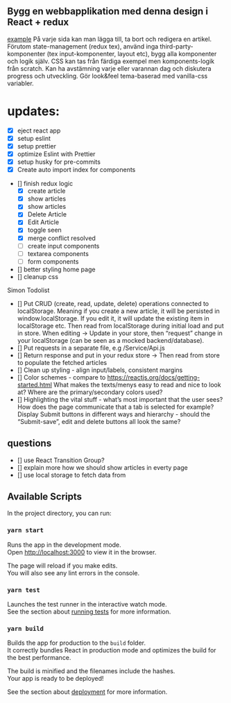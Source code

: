 ## Bygg en webbapplikation med denna design i React + redux

[example](https://reactjs.org/community/examples.html)
På varje sida kan man lägga till, ta bort och redigera en artikel.
Förutom state-management (redux tex), använd inga third-party-komponenter (tex input-komponenter, layout etc), bygg alla komponenter och logik själv. CSS kan tas från färdiga exempel men komponents-logik från scratch.
Kan ha avstämning varje eller varannan dag och diskutera progress och utveckling.
Gör look&feel tema-baserad med vanilla-css variabler.

# updates:

- [x] eject react app
- [x] setup eslint
- [x] setup prettier
- [x] optimize Eslint with Prettier
- [x] setup husky for pre-commits
- [x] Create auto import index for components
- [] finish redux logic
  - [x] create article
  - [x] show articles
  - [x] show articles
  - [x] Delete Article
  - [x] Edit Article
  - [x] toggle seen
  - [x] merge conflict resolved
  - [ ] create input components
  - [ ] textarea components
  - [ ] form components
- [] better styling home page
- [] cleanup css

Simon Todolist

- [] Put CRUD (create, read, update, delete) operations connected to localStorage. Meaning if you create a new article, it will be persisted in window.localStorage. If you edit it, it will update the existing item in localStorage etc. Then read from localStorage during initial load and put in store. When editing -> Update in your store, then “request” change in your localStorage (can be seen as a mocked backend/database).
- [] Put requests in a separate file, e.g /Service/Api.js
- [] Return response and put in your redux store -> Then read from store to populate the fetched articles
- [] Clean up styling - align input/labels, consistent margins
- [] Color schemes - compare to https://reactjs.org/docs/getting-started.html What makes the texts/menys easy to read and nice to look at? Where are the primary/secondary colors used?
- [] Highlighting the vital stuff - what’s most important that the user sees? How does the page communicate that a tab is selected for example? Display Submit buttons in different ways and hierarchy - should the “Submit-save”, edit and delete buttons all look the same?

## questions

- [] use React Transition Group?
- [] explain more how we should show articles in everty page
- [] use local storage to fetch data from

## Available Scripts

In the project directory, you can run:

### `yarn start`

Runs the app in the development mode.<br />
Open [http://localhost:3000](http://localhost:3000) to view it in the browser.

The page will reload if you make edits.<br />
You will also see any lint errors in the console.

### `yarn test`

Launches the test runner in the interactive watch mode.<br />
See the section about [running tests](https://facebook.github.io/create-react-app/docs/running-tests) for more information.

### `yarn build`

Builds the app for production to the `build` folder.<br />
It correctly bundles React in production mode and optimizes the build for the best performance.

The build is minified and the filenames include the hashes.<br />
Your app is ready to be deployed!

See the section about [deployment](https://facebook.github.io/create-react-app/docs/deployment) for more information.
